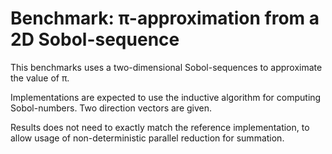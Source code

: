 Benchmark: π-approximation from a 2D Sobol-sequence
===================================================

This benchmarks uses a two-dimensional Sobol-sequences to approximate
the value of π.

Implementations are expected to use the inductive algorithm for
computing Sobol-numbers. Two direction vectors are given.

Results does not need to exactly match the reference implementation,
to allow usage of non-deterministic parallel reduction for summation.
